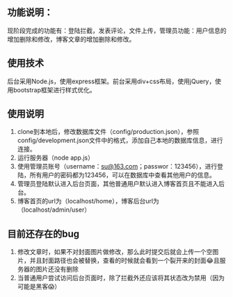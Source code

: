 ## 功能说明：
现阶段完成的功能有：登陆拦截，发表评论，文件上传，管理员功能：用户信息的增加删除和修改，博客文章的增加删除和修改。
## 使用技术
后台采用Node.js，使用express框架。前台采用div+css布局，使用jQuery，使用bootstrap框架进行样式优化。
## 使用说明
1. clone到本地后，修改数据库文件（config/production.json），参照config/development.json文件中的格式，添加自己本地的数据库信息，进行连接。
2. 运行服务器（node app.js）
3. 使用管理员账号（username：su@163.com；passwor：123456），进行登陆，所有用户的密码都为123456，可以在数据库中查看其他用户的信息。
4. 管理员登陆默认进入后台页面，其他普通用户默认进入博客首页且不能进入后台。
5. 博客首页的url为（localhost/home），博客后台url为（localhost/admin/user）
## 目前还存在的bug
1. 修改文章时，如果不对封面图片做修改，那么此时提交后就会上传一个空图片，并且封面路径也会被替换，查看的时候就会看到一个裂开来的封面😂且服务器的图片还没有删除
2. 当普通用户尝试访问后台页面时，除了拦截外还应该将其状态改为禁用（因为可能是黑客😱）
